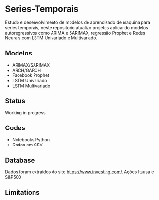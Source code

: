 # Series-Temporais

Estudo e desenvolvimento de modelos de aprendizado de maquina para series temporais, neste repositorio atualizo projetos aplicando modelos autoregressivos como ARIMA e SARIMAX, regressão Prophet e Redes Neurais com LSTM Univariado e Multivariado.

## Modelos

* ARIMAX/SARIMAX
* ARCH/GARCH 
* Facebook Prophet
* LSTM Univariado
* LSTM Multivariado

## Status

Working in progress

## Codes

* Notebooks Python
* Dados em CSV

## Database

Dados foram extraidos do site https://www.investing.com/. 
Ações Itausa e S&P500

## Limitations
